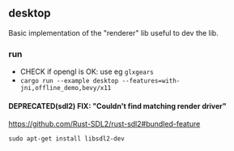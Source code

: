 ## desktop

Basic implementation of the "renderer" lib useful to dev the lib.

### run

- CHECK if opengl is OK: use eg `glxgears`
- `cargo run --example desktop --features=with-jni,offline_demo,bevy/x11`

#### DEPRECATED(sdl2) FIX: "Couldn't find matching render driver"

https://github.com/Rust-SDL2/rust-sdl2#bundled-feature

`sudo apt-get install libsdl2-dev`